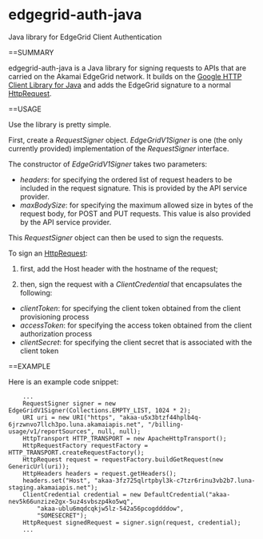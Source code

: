 edgegrid-auth-java
==================

Java library for EdgeGrid Client Authentication

==SUMMARY

edgegrid-auth-java is a Java library for signing requests to APIs that are carried on the Akamai EdgeGrid network. It builds on the [Google HTTP Client Library for Java](https://code.google.com/p/google-http-java-client/) and adds the EdgeGrid signature to a normal [HttpRequest](http://javadoc.google-http-java-client.googlecode.com/hg/1.17.0-rc/com/google/api/client/http/HttpRequest.html).


==USAGE

Use the library is pretty simple.

First, create a *RequestSigner* object. *EdgeGridV1Signer* is one (the only currently provided) implementation of the *RequestSigner* interface.

The constructor of *EdgeGridV1Signer* takes two parameters:

* *headers*: for specifying the ordered list of request headers to be included in the request signature. This is provided by the API service provider.
* *maxBodySize*: for specifying the maximum allowed size in bytes of the request body, for POST and PUT requests. This value is also provided by the API service provider.

This *RequestSigner* object can then be used to sign the requests.

To sign an [HttpRequest](http://javadoc.google-http-java-client.googlecode.com/hg/1.17.0-rc/com/google/api/client/http/HttpRequest.html):

1. first, add the Host header with the hostname of the request;

2. then, sign the request with a *ClientCredential* that encapsulates the following:

 * *clientToken*: for specifying the client token obtained from the client provisioning process
 * *accessToken*: for specifying the access token obtained from the client authorization process
 * *clientSecret*: for specifying the client secret that is associated with the client token


==EXAMPLE

Here is an example code snippet:

		...         
		RequestSigner signer = new EdgeGridV1Signer(Collections.EMPTY_LIST, 1024 * 2);         
        URI uri = new URI("https", "akaa-u5x3btzf44hplb4q-6jrzwnvo7llch3po.luna.akamaiapis.net", "/billing-usage/v1/reportSources", null, null);         
		HttpTransport HTTP_TRANSPORT = new ApacheHttpTransport();        
		HttpRequestFactory requestFactory = HTTP_TRANSPORT.createRequestFactory();        
		HttpRequest request = requestFactory.buildGetRequest(new GenericUrl(uri));        
		HttpHeaders headers = request.getHeaders();        
		headers.set("Host", "akaa-3fz725qlrtpbyl3k-c7tzr6rinu3vb2b7.luna-staging.akamaiapis.net");        
		ClientCredential credential = new DefaultCredential("akaa-nev5k66unzize2gx-5uz4svbszp4ko5wq",
			"akaa-ublu6mqdcqkjw5lz-542a56pcogddddow",
			"SOMESECRET");         
		HttpRequest signedRequest = signer.sign(request, credential);
		...         
